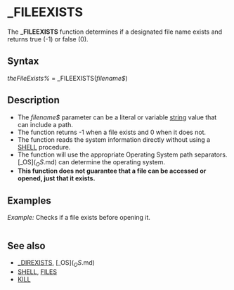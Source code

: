 # _FILEEXISTS

The **_FILEEXISTS** function determines if a designated file name exists and returns true (-1) or false (0).

  

## Syntax

*theFileExists%* = _FILEEXISTS(*filename$*)
  

## Description

* The *filename$* parameter can be a literal or variable [string](string.md) value that can include a path.
* The function returns -1 when a file exists and 0 when it does not.
* The function reads the system information directly without using a [SHELL](SHELL.md) procedure.
* The function will use the appropriate Operating System path separators. [_OS$](_OS$.md) can determine the operating system.
* **This function does not guarantee that a file can be accessed or opened, just that it exists.**

  

## Examples

*Example:* Checks if a file exists before opening it.

``` [IF](IF.md) _FILEEXISTS("mysettings.ini") [THEN](THEN.md)     [PRINT](PRINT.md) "Settings file found." [END IF](END IF.md)  
```

  

## See also

* [_DIREXISTS](_DIREXISTS.md), [_OS$](_OS$.md)
* [SHELL](SHELL.md), [FILES](FILES.md)
* [KILL](KILL.md)

  
